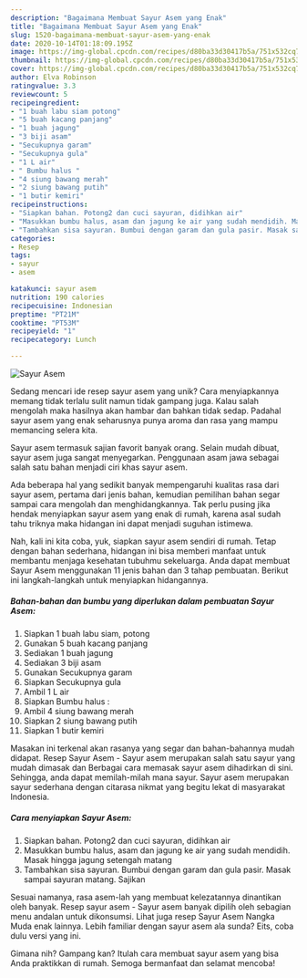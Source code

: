 ```yaml
---
description: "Bagaimana Membuat Sayur Asem yang Enak"
title: "Bagaimana Membuat Sayur Asem yang Enak"
slug: 1520-bagaimana-membuat-sayur-asem-yang-enak
date: 2020-10-14T01:18:09.195Z
image: https://img-global.cpcdn.com/recipes/d80ba33d30417b5a/751x532cq70/sayur-asem-foto-resep-utama.jpg
thumbnail: https://img-global.cpcdn.com/recipes/d80ba33d30417b5a/751x532cq70/sayur-asem-foto-resep-utama.jpg
cover: https://img-global.cpcdn.com/recipes/d80ba33d30417b5a/751x532cq70/sayur-asem-foto-resep-utama.jpg
author: Elva Robinson
ratingvalue: 3.3
reviewcount: 5
recipeingredient:
- "1 buah labu siam potong"
- "5 buah kacang panjang"
- "1 buah jagung"
- "3 biji asam"
- "Secukupnya garam"
- "Secukupnya gula"
- "1 L air"
- " Bumbu halus "
- "4 siung bawang merah"
- "2 siung bawang putih"
- "1 butir kemiri"
recipeinstructions:
- "Siapkan bahan. Potong2 dan cuci sayuran, didihkan air"
- "Masukkan bumbu halus, asam dan jagung ke air yang sudah mendidih. Masak hingga jagung setengah matang"
- "Tambahkan sisa sayuran. Bumbui dengan garam dan gula pasir. Masak sampai sayuran matang. Sajikan"
categories:
- Resep
tags:
- sayur
- asem

katakunci: sayur asem 
nutrition: 190 calories
recipecuisine: Indonesian
preptime: "PT21M"
cooktime: "PT53M"
recipeyield: "1"
recipecategory: Lunch

---
```



![Sayur Asem](https://img-global.cpcdn.com/recipes/d80ba33d30417b5a/751x532cq70/sayur-asem-foto-resep-utama.jpg)

Sedang mencari ide resep sayur asem yang unik? Cara menyiapkannya memang tidak terlalu sulit namun tidak gampang juga. Kalau salah mengolah maka hasilnya akan hambar dan bahkan tidak sedap. Padahal sayur asem yang enak seharusnya punya aroma dan rasa yang mampu memancing selera kita.

Sayur asem termasuk sajian favorit banyak orang. Selain mudah dibuat, sayur asem juga sangat menyegarkan. Penggunaan asam jawa sebagai salah satu bahan menjadi ciri khas sayur asem.

Ada beberapa hal yang sedikit banyak mempengaruhi kualitas rasa dari sayur asem, pertama dari jenis bahan, kemudian pemilihan bahan segar sampai cara mengolah dan menghidangkannya. Tak perlu pusing jika hendak menyiapkan sayur asem yang enak di rumah, karena asal sudah tahu triknya maka hidangan ini dapat menjadi suguhan istimewa.


Nah, kali ini kita coba, yuk, siapkan sayur asem sendiri di rumah. Tetap dengan bahan sederhana, hidangan ini bisa memberi manfaat untuk membantu menjaga kesehatan tubuhmu sekeluarga. Anda dapat membuat Sayur Asem menggunakan 11 jenis bahan dan 3 tahap pembuatan. Berikut ini langkah-langkah untuk menyiapkan hidangannya.

<!--inarticleads1-->

##### Bahan-bahan dan bumbu yang diperlukan dalam pembuatan Sayur Asem:

1. Siapkan 1 buah labu siam, potong
1. Gunakan 5 buah kacang panjang
1. Sediakan 1 buah jagung
1. Sediakan 3 biji asam
1. Gunakan Secukupnya garam
1. Siapkan Secukupnya gula
1. Ambil 1 L air
1. Siapkan  Bumbu halus :
1. Ambil 4 siung bawang merah
1. Siapkan 2 siung bawang putih
1. Siapkan 1 butir kemiri


Masakan ini terkenal akan rasanya yang segar dan bahan-bahannya mudah didapat. Resep Sayur Asem - Sayur asem merupakan salah satu sayur yang mudah dimasak dan Berbagai cara memasak sayur asem dihadirkan di sini. Sehingga, anda dapat memilah-milah mana sayur. Sayur asem merupakan sayur sederhana dengan citarasa nikmat yang begitu lekat di masyarakat Indonesia. 

<!--inarticleads2-->

##### Cara menyiapkan Sayur Asem:

1. Siapkan bahan. Potong2 dan cuci sayuran, didihkan air
1. Masukkan bumbu halus, asam dan jagung ke air yang sudah mendidih. Masak hingga jagung setengah matang
1. Tambahkan sisa sayuran. Bumbui dengan garam dan gula pasir. Masak sampai sayuran matang. Sajikan


Sesuai namanya, rasa asem-lah yang membuat kelezatannya dinantikan oleh banyak. Resep sayur asem - Sayur asem banyak dipilih oleh sebagian menu andalan untuk dikonsumsi. Lihat juga resep Sayur Asem Nangka Muda enak lainnya. Lebih familiar dengan sayur asem ala sunda? Eits, coba dulu versi yang ini. 

Gimana nih? Gampang kan? Itulah cara membuat sayur asem yang bisa Anda praktikkan di rumah. Semoga bermanfaat dan selamat mencoba!
